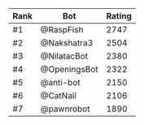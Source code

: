 Rank|Bot|Rating
---|---|---
#1|@RaspFish|2747
#2|@Nakshatra3|2504
#3|@NilatacBot|2380
#4|@OpeningsBot|2322
#5|@anti-bot|2150
#6|@CatNail|2106
#7|@pawnrobot|1890
